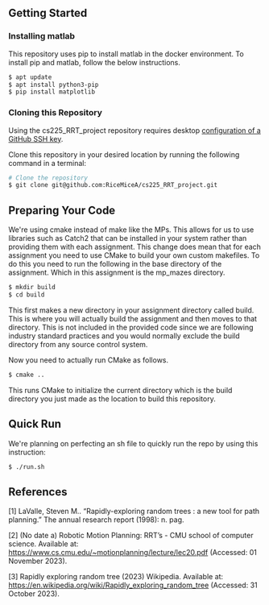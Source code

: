 ## **Getting Started**
### **Installing matlab**
This repository uses pip to install matlab in the docker environment. To install pip and matlab, follow the below instructions.
```bash
$ apt update
$ apt install python3-pip
$ pip install matplotlib
```

### **Cloning this Repository**
Using the cs225_RRT_project repository requires desktop [configuration of a GitHub SSH key](https://docs.github.com/en/authentication/connecting-to-github-with-ssh/adding-a-new-ssh-key-to-your-github-account).

Clone this repository in your desired location by running the following command in a terminal:
```bash
# Clone the repository
$ git clone git@github.com:RiceMiceA/cs225_RRT_project.git
```
### 

## **Preparing Your Code**
We're using cmake instead of make like the MPs. This allows for us to use libraries such as Catch2 that can be installed in your system rather than providing them with each assignment. This change does mean that for each assignment you need to use CMake to build your own custom makefiles. To do this you need to run the following in the base directory of the assignment. Which in this assignment is the mp_mazes directory.
```bash
$ mkdir build
$ cd build
```
This first makes a new directory in your assignment directory called build. This is where you will actually build the assignment and then moves to that directory. This is not included in the provided code since we are following industry standard practices and you would normally exclude the build directory from any source control system.

Now you need to actually run CMake as follows.
```bash
$ cmake ..
```
This runs CMake to initialize the current directory which is the build directory you just made as the location to build this repository.

## **Quick Run**
We're planning on perfecting an sh file to quickly run the repo by using this instruction:
```bash
$ ./run.sh
```

## References
<a id="1">[1]</a>
LaValle, Steven M.. “Rapidly-exploring random trees : a new tool for path planning.” The annual research report (1998): n. pag.

<a id="2">[2]</a>
(No date a) Robotic Motion Planning: RRT’s - CMU school of computer science. Available at: https://www.cs.cmu.edu/~motionplanning/lecture/lec20.pdf (Accessed: 01 November 2023). 

<a id="3">[3]</a>
Rapidly exploring random tree (2023) Wikipedia. Available at: https://en.wikipedia.org/wiki/Rapidly_exploring_random_tree (Accessed: 31 October 2023).